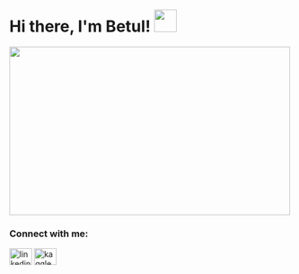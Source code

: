 # Hi there, I'm Betul! <img src="https://emojipedia-us.s3.dualstack.us-west-1.amazonaws.com/thumbs/320/emojidex/112/female-technologist-type-4_1f469-1f3fd-200d-1f4bb.png" width="40" height= "40">

<img src="https://data.whicdn.com/images/347489951/original.gif" width= "500" height="300">

### Connect with me:
<p align="left">
  <a href="https://linkedin.com/in/linkedin.com/in/betulcalik" target="blank"><img align="center" src="https://cdn.jsdelivr.net/npm/simple-icons@3.0.1/icons/linkedin.svg"      alt="linkedin.com/in/betulcalik" height="30" width="40" /></a>
  <a href="https://kaggle.com/kaggle.com/betulcalik" target="blank"><img align="center" src="https://cdn.jsdelivr.net/npm/simple-icons@3.0.1/icons/kaggle.svg" alt="kaggle.com/betulcalik" height="30" width="40" /></a>
</p>
